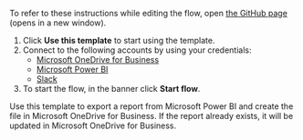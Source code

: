 To refer to these instructions while editing the flow, open [the GitHub page](https://github.com/ot4i/app-connect-templates/blob/main/resources/markdown/Export%20the%20report%20from%20Microsoft%20Power%20BI%20and%20create%20the%20file%20in%20Microsoft%20OneDrive%20for%20Business_instructions.md) (opens in a new window).

1. Click **Use this template** to start using the template.
2. Connect to the following accounts by using your credentials:
   - [Microsoft OneDrive for Business](https://ibm.biz/acmsonedrive)
   - [Microsoft Power BI](https://ibm.biz/acmspowerbi)
   - [Slack](https://ibm.biz/acslack)
3. To start the flow, in the banner click **Start flow**.

Use this template to export a report from Microsoft Power BI and create the file in Microsoft OneDrive for Business. If the report already exists, it will be updated in Microsoft OneDrive for Business.
